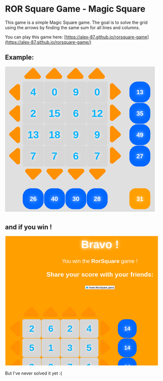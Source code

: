 ROR Square Game - Magic Square
==============================

  This game is a simple Magic Square game. The goal is to solve the grid
using the arrows by finding the same sum for all lines and columns.

  You can play this game here: [https://alex-87.github.io/rorsquare-game](https://alex-87.github.io/rorsquare-game/)

Example:
--------

![screen](https://raw.githubusercontent.com/alex-87/rorsquare-game/master/doc/screen1.png)

and if you win !
----------------

![screen](https://raw.githubusercontent.com/alex-87/rorsquare-game/master/doc/screen2.png)

But I've never solved it yet :(

